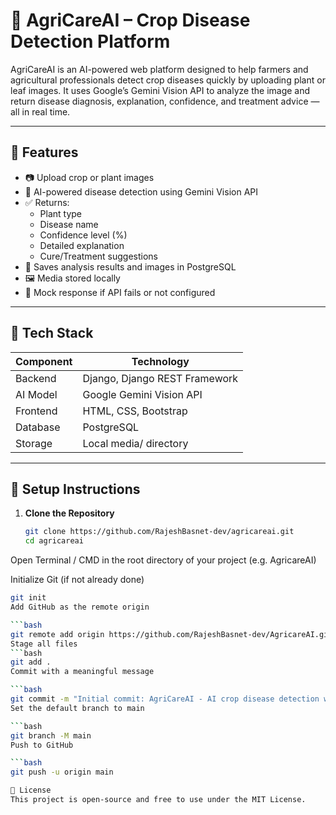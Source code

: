 
# 🌿 AgriCareAI – Crop Disease Detection Platform

AgriCareAI is an AI-powered web platform designed to help farmers and agricultural professionals detect crop diseases quickly by uploading plant or leaf images. It uses Google’s Gemini Vision API to analyze the image and return disease diagnosis, explanation, confidence, and treatment advice — all in real time.

---

## 🚀 Features

- 📷 Upload crop or plant images
- 🤖 AI-powered disease detection using Gemini Vision API
- ✅ Returns:
  - Plant type
  - Disease name
  - Confidence level (%)
  - Detailed explanation
  - Cure/Treatment suggestions
- 💾 Saves analysis results and images in PostgreSQL
- 🖼️ Media stored locally
- 🧪 Mock response if API fails or not configured

---

## 🧠 Tech Stack

| Component       | Technology                         |
|----------------|-------------------------------------|
| Backend         | Django, Django REST Framework       |
| AI Model        | Google Gemini Vision API            |
| Frontend        | HTML, CSS, Bootstrap                |
| Database        | PostgreSQL                          |
| Storage         | Local media/ directory              |


---

## 🔧 Setup Instructions

1. **Clone the Repository**
   ```bash
   git clone https://github.com/RajeshBasnet-dev/agricareai.git
   cd agricareai
Open Terminal / CMD in the root directory of your project (e.g. AgricareAI)

Initialize Git (if not already done)

```bash
git init
Add GitHub as the remote origin

```bash
git remote add origin https://github.com/RajeshBasnet-dev/AgricareAI.git
Stage all files
```bash
git add .
Commit with a meaningful message

```bash
git commit -m "Initial commit: AgriCareAI - AI crop disease detection with Django + Gemini Vision API"
Set the default branch to main

```bash
git branch -M main
Push to GitHub

```bash
git push -u origin main

📜 License
This project is open-source and free to use under the MIT License.
